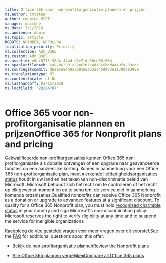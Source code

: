 ```yaml
---
title: Office 365 voor non-profitorganisatie plannen en prijzen
ms.author: cmcatee
author: cmcatee-MSFT
manager: mnirkhe
ms.date: 3/1/2018
ms.audience: Admin
ms.topic: article
ROBOTS: NOINDEX, NOFOLLOW
localization_priority: Priority
ms.collection: Adm_O365
ms.custom: Adm_O365
ms.assetid: e6ec87f5-98d4-444d-b1e7-dc36cd60f064
ms.openlocfilehash: c497b63381c32e8707c4d1565bdd4ae8fa253cd1
ms.sourcegitcommit: d6ea5e9458a2b8ceaab3ac4bd483e1130b9a398a
ms.translationtype: MT
ms.contentlocale: nl-NL
ms.lasthandoff: 01/15/2019
ms.locfileid: "28284787"
---
```

# <a name="office-365-for-nonprofit-plans-and-pricing"></a><span data-ttu-id="601be-102">Office 365 voor non-profitorganisatie plannen en prijzen</span><span class="sxs-lookup"><span data-stu-id="601be-102">Office 365 for Nonprofit plans and pricing</span></span>

<span data-ttu-id="601be-p101">Gekwalificeerde non-profitorganisaties kunnen Office 365 non-profitorganisatie als donatie ontvangen of een upgrade naar geavanceerde functies op een aanzienlijke korting. Komen in aanmerking voor een Office 365 non-profitorganisatie plan, moet u [erkende liefdadigheidsorganisaties status](https://go.microsoft.com/fwlink/p/?LinkID=330253) houdt in uw land en het teken van non-discriminatie beleid van Microsoft. Microsoft behoudt zich het recht om te controleren of het recht op elk gewenst moment en op te schorten, de service niet in aanmerking komende organisaties.</span><span class="sxs-lookup"><span data-stu-id="601be-p101">Qualified nonprofits can receive Office 365 Nonprofit as a donation or upgrade to advanced features at a significant discount. To qualify for a Office 365 Nonprofit plan, you must hold [recognized charitable status](https://go.microsoft.com/fwlink/p/?LinkID=330253) in your country and sign Microsoft's non-discrimination policy. Microsoft reserves the right to verify eligibility at any time and to suspend the service for ineligible organizations.</span></span> 
  
<span data-ttu-id="601be-106">Raadpleeg de [Veelgestelde vragen](https://products.office.com/en-us/nonprofit/office-365-nonprofit) voor meer vragen over dit voorstel.</span><span class="sxs-lookup"><span data-stu-id="601be-106">See the [FAQ](https://products.office.com/en-us/nonprofit/office-365-nonprofit) for additional questions about this offer.</span></span> 
  
- [<span data-ttu-id="601be-107">Bekijk de non-profitorganisatie plannen</span><span class="sxs-lookup"><span data-stu-id="601be-107">Review the Nonprofit plans</span></span>](https://products.office.com/en-us/nonprofit/office-365-nonprofit-plans-and-pricing?tab=1)
    
- [<span data-ttu-id="601be-108">Alle Office 365 plannen vergelijken</span><span class="sxs-lookup"><span data-stu-id="601be-108">Compare all Office 365 plans</span></span>](https://products.office.com/en-us/business/compare-more-office-365-for-business-plans)
    

